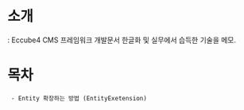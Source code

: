 # 소개
: Eccube4 CMS 프레임워크 개발문서 한글화 및 실무에서 습득한 기술을 메모.

# 목차

```
 - Entity 확장하는 방법 (EntityExetension)
```
